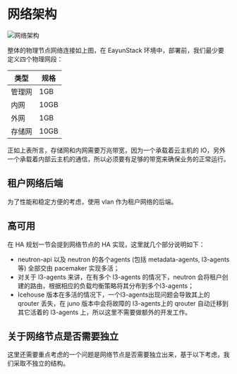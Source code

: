 # 网络架构
![网络架构](pictures/Network-Topology.png)

整体的物理节点网络连接如上图，在 EayunStack 环境中，部署前，我们最少要定义四个物理网段：

| 类型 | 规格 |
| ---- | ---- |
| 管理网 | 1GB |
| 内网 | 10GB |
| 外网 | 1GB |
| 存储网 | 10GB |

正如上表所言，存储网和内网需要万兆带宽，因为一个承载着云主机的 IO，另外一个承载着内部云主机的通信，所以必须要有足够的带宽来确保业务的正常运行。

## 租户网络后端

为了性能和稳定方便的考虑，使用 vlan 作为租户网络的后端。

## 高可用

在 HA 规划一节会提到网络节点的 HA 实现，这里就几个部分说明如下：

* neutron-api 以及 neutron 的各个agents (包括 metadata-agents, l3-agents 等) 全部交由 pacemaker 实现多活；
* 对关于 l3-agents 来讲，在有多个 l3-agents 的情况下，neutron 会将租户创建的路由，根据相应的负载均衡策略将其分布到多个l3-agents；
* Icehouse 版本在多活的情况下，一个l3-agents出现问题会导致其上的 qrouter 丢失，在 juno 版本中会将故障的 l3-agents上的 qrouter 自动迁移到其它活着的 l3-agents 上，所以这里不需要做额外的开发工作。

## 关于网络节点是否需要独立

这里还需要重点考虑的一个问题是网络节点是否需要独立出来，基于以下考虑，我们采取不独立的结构。
